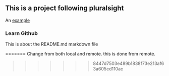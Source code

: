 

## This is a project following pluralsight
An [example](http://www.pluralsight.com/ "pluralsight")
### Learn Github

This is about the README.md markdown file 

=======
Change from both local and remote.  this is done from remote. 
>>>>>>> 8447d7503e489b1838f73e213af63a605cd110ac
